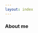 ```yaml
---
layout: index
---
```


### About me

<script src="https://gist.github.com/yannickkirschen/2d7afff570f18b5f7920e2665ad3f57d.js"></script>
